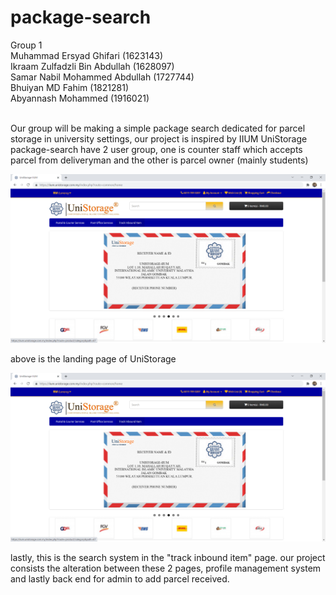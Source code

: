 # package-search

Group 1 <br />
Muhammad Ersyad Ghifari (1623143) <br />
Ikraam Zulfadzli Bin Abdullah (1628097) <br />
Samar Nabil Mohammed Abdullah (1727744) <br />
Bhuiyan MD Fahim (1821281) <br />
Abyannash Mohammed (1916021) <br /><br />

Our group will be making a simple package search dedicated for parcel storage in university settings, our project is inspired by IIUM UniStorage <br />
package-search have 2 user group, one is counter staff which accepts parcel from deliveryman and the other is parcel owner (mainly students) <br /> 

![alt text](https://github.com/ersaaad/package-search/blob/8dfcb4b0e42990c3a7ceadbedd7f6d2de8a72d5d/2021-12-30.png) <br />

above is the landing page of UniStorage <br />

![alt text](https://github.com/ersaaad/package-search/blob/8dfcb4b0e42990c3a7ceadbedd7f6d2de8a72d5d/2021-12-30.png) <br />

lastly, this is the search system in the "track inbound item" page. our project consists the alteration between these 2 pages, profile management system and lastly back end
for admin to add parcel received. <br />


